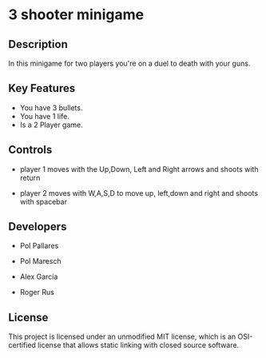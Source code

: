 # 3 shooter minigame

## Description
In this minigame for two players you're on a duel to death with your guns.

## Key Features
- You have 3 bullets.
- You have 1 life.
- Is a 2 Player game.

## Controls
- player 1 moves with the Up,Down, Left and Right arrows and shoots with return

- player 2 moves with W,A,S,D to move up, left,down and right and shoots with spacebar

## Developers
- Pol Pallares

- Pol Maresch

- Alex Garcia

- Roger Rus

## License

This project is licensed under an unmodified MIT license, which is an OSI-certified license that allows static linking with closed source software. 

